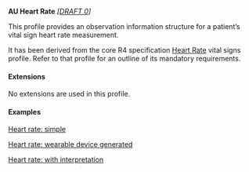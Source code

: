 **AU Heart Rate** *[[DRAFT 0](guidance.html)]*

This profile provides an observation information structure for a patient’s vital sign heart rate measurement.

It has been derived from the core R4 specification [Heart Rate](http://hl7.org/fhir/StructureDefinition/heartrate) vital signs profile. 
Refer to that profile for an outline of its mandatory requirements.


#### Extensions

No extensions are used in this profile.


#### Examples

[Heart rate: simple](Observation-heartrate-example0.html)

[Heart rate: wearable device generated](Observation-heartrate-example1.html)

[Heart rate: with interpretation](Observation-heartrate-example2.html)